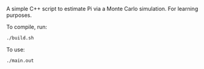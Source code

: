 A simple C++ script to estimate Pi via a Monte Carlo simulation. For learning purposes.

To compile, run:

```bash
./build.sh
```

To use:

```bash
./main.out
```

